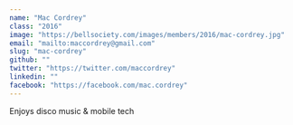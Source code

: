```yaml
---
name: "Mac Cordrey"
class: "2016"
image: "https://bellsociety.com/images/members/2016/mac-cordrey.jpg"
email: "mailto:maccordrey@gmail.com"
slug: "mac-cordrey"
github: ""
twitter: "https://twitter.com/maccordrey"
linkedin: ""
facebook: "https://facebook.com/mac.cordrey"
---
```

Enjoys disco music & mobile tech